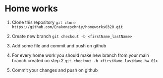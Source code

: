 # Home works

1) Clone this repository ``git clone https://github.com/Enakoneschniy/homeworks0320.git``

2) Create new branch ``git checkout -b <firstName_lastName>``

3) Add some file and commit and push on github

4) For every home work you should make new branch from your main branch created on step 2 ``git checkout -b <firstName_lastName_hw_01>``

5) Commit your changes and push on github
